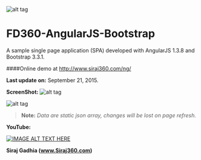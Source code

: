 ![alt tag](https://yt3.ggpht.com/-NXR_RPbtSBU/AAAAAAAAAAI/AAAAAAAAAAA/qsMT6VMwojU/s88-c-k-no/photo.jpg) 

FD360-AngularJS-Bootstrap
==================

A sample single page application (SPA) developed with AngularJS 1.3.8 and Bootstrap 3.3.1.



####Online demo at http://www.siraj360.com/ng/

__Last update on:__
September 21, 2015.



__ScreenShot:__
![alt tag](https://github.com/SirajGadhia/FD360-AngularJS-BT/blob/master/FD360Image3.PNG)

![alt tag](https://github.com/SirajGadhia/FD360-AngularJS-BT/blob/master/FD360Image2.PNG)


 >__Note:__
 >*Data are static json array, changes will be lost on page refresh.*
 

__YouTube:__

[![IMAGE ALT TEXT HERE](https://i.ytimg.com/vi/4rLXMoppZZA/2.jpg)](https://www.youtube.com/watch?v=4rLXMoppZZA&list=UUywXaHmgyG4wd0pj1s3AZ7w)



__Siraj Gadhia (www.Siraj360.com)__


